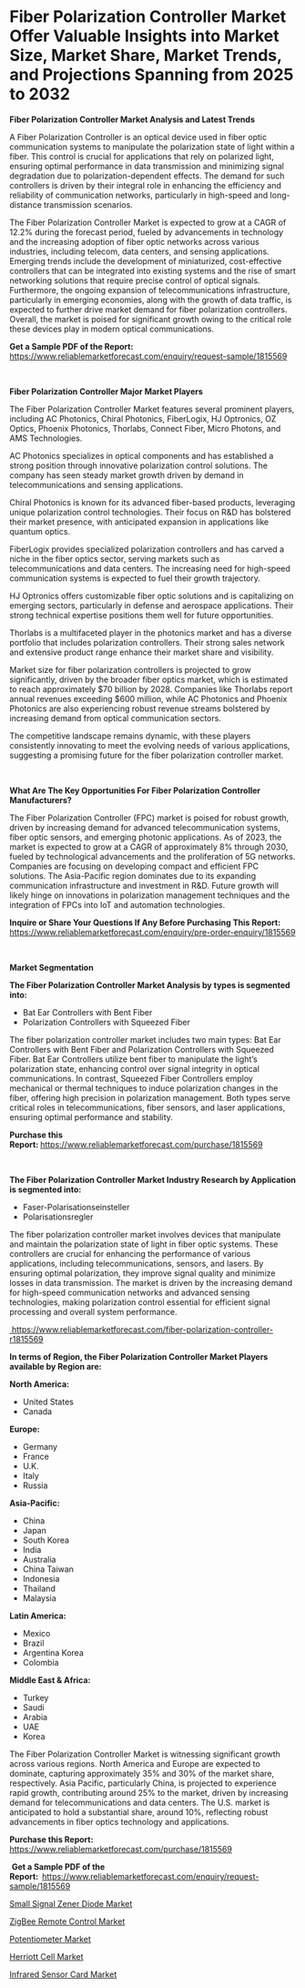<p><h1>Fiber Polarization Controller Market Offer Valuable Insights into Market Size, Market Share, Market Trends, and Projections Spanning from 2025 to 2032</h1></p><p><strong>Fiber Polarization Controller Market Analysis and Latest Trends</strong></p>
<p><p>A Fiber Polarization Controller is an optical device used in fiber optic communication systems to manipulate the polarization state of light within a fiber. This control is crucial for applications that rely on polarized light, ensuring optimal performance in data transmission and minimizing signal degradation due to polarization-dependent effects. The demand for such controllers is driven by their integral role in enhancing the efficiency and reliability of communication networks, particularly in high-speed and long-distance transmission scenarios.</p><p>The Fiber Polarization Controller Market is expected to grow at a CAGR of 12.2% during the forecast period, fueled by advancements in technology and the increasing adoption of fiber optic networks across various industries, including telecom, data centers, and sensing applications. Emerging trends include the development of miniaturized, cost-effective controllers that can be integrated into existing systems and the rise of smart networking solutions that require precise control of optical signals. Furthermore, the ongoing expansion of telecommunications infrastructure, particularly in emerging economies, along with the growth of data traffic, is expected to further drive market demand for fiber polarization controllers. Overall, the market is poised for significant growth owing to the critical role these devices play in modern optical communications.</p></p>
<p><strong>Get a Sample PDF of the Report:&nbsp;</strong> <a href="https://www.reliablemarketforecast.com/enquiry/request-sample/1815569?utm_campaign=1110&utm_medium=2&utm_source=Github&utm_content=ia&utm_term=06042025&utm_id=fiber-polarization-controller">https://www.reliablemarketforecast.com/enquiry/request-sample/1815569</a></p>
<p>&nbsp;</p>
<p><strong>Fiber Polarization Controller Major Market Players</strong></p>
<p><p>The Fiber Polarization Controller Market features several prominent players, including AC Photonics, Chiral Photonics, FiberLogix, HJ Optronics, OZ Optics, Phoenix Photonics, Thorlabs, Connect Fiber, Micro Photons, and AMS Technologies. </p><p>AC Photonics specializes in optical components and has established a strong position through innovative polarization control solutions. The company has seen steady market growth driven by demand in telecommunications and sensing applications.</p><p>Chiral Photonics is known for its advanced fiber-based products, leveraging unique polarization control technologies. Their focus on R&D has bolstered their market presence, with anticipated expansion in applications like quantum optics.</p><p>FiberLogix provides specialized polarization controllers and has carved a niche in the fiber optics sector, serving markets such as telecommunications and data centers. The increasing need for high-speed communication systems is expected to fuel their growth trajectory.</p><p>HJ Optronics offers customizable fiber optic solutions and is capitalizing on emerging sectors, particularly in defense and aerospace applications. Their strong technical expertise positions them well for future opportunities.</p><p>Thorlabs is a multifaceted player in the photonics market and has a diverse portfolio that includes polarization controllers. Their strong sales network and extensive product range enhance their market share and visibility.</p><p>Market size for fiber polarization controllers is projected to grow significantly, driven by the broader fiber optics market, which is estimated to reach approximately $70 billion by 2028. Companies like Thorlabs report annual revenues exceeding $600 million, while AC Photonics and Phoenix Photonics are also experiencing robust revenue streams bolstered by increasing demand from optical communication sectors.</p><p>The competitive landscape remains dynamic, with these players consistently innovating to meet the evolving needs of various applications, suggesting a promising future for the fiber polarization controller market.</p></p>
<p>&nbsp;</p>
<p><strong>What Are The Key Opportunities For Fiber Polarization Controller Manufacturers?</strong></p>
<p><p>The Fiber Polarization Controller (FPC) market is poised for robust growth, driven by increasing demand for advanced telecommunication systems, fiber optic sensors, and emerging photonic applications. As of 2023, the market is expected to grow at a CAGR of approximately 8% through 2030, fueled by technological advancements and the proliferation of 5G networks. Companies are focusing on developing compact and efficient FPC solutions. The Asia-Pacific region dominates due to its expanding communication infrastructure and investment in R&D. Future growth will likely hinge on innovations in polarization management techniques and the integration of FPCs into IoT and automation technologies.</p></p>
<p><strong>Inquire or Share Your Questions If Any Before Purchasing This Report:</strong> <a href="https://www.reliablemarketforecast.com/enquiry/pre-order-enquiry/1815569?utm_campaign=1110&utm_medium=2&utm_source=Github&utm_content=ia&utm_term=06042025&utm_id=fiber-polarization-controller">https://www.reliablemarketforecast.com/enquiry/pre-order-enquiry/1815569</a></p>
<p>&nbsp;</p>
<p><strong>Market Segmentation</strong></p>
<p><strong>The Fiber Polarization Controller Market Analysis by types is segmented into:</strong></p>
<p><ul><li>Bat Ear Controllers with Bent Fiber</li><li>Polarization Controllers with Squeezed Fiber</li></ul></p>
<p><p>The fiber polarization controller market includes two main types: Bat Ear Controllers with Bent Fiber and Polarization Controllers with Squeezed Fiber. Bat Ear Controllers utilize bent fiber to manipulate the light’s polarization state, enhancing control over signal integrity in optical communications. In contrast, Squeezed Fiber Controllers employ mechanical or thermal techniques to induce polarization changes in the fiber, offering high precision in polarization management. Both types serve critical roles in telecommunications, fiber sensors, and laser applications, ensuring optimal performance and stability.</p></p>
<p><strong>Purchase this Report:&nbsp;</strong><a href="https://www.reliablemarketforecast.com/purchase/1815569?utm_campaign=1110&utm_medium=2&utm_source=Github&utm_content=ia&utm_term=06042025&utm_id=fiber-polarization-controller">https://www.reliablemarketforecast.com/purchase/1815569</a></p>
<p>&nbsp;</p>
<p><strong>The Fiber Polarization Controller Market Industry Research by Application is segmented into:</strong></p>
<p><ul><li>Faser-Polarisationseinsteller</li><li>Polarisationsregler</li></ul></p>
<p><p>The fiber polarization controller market involves devices that manipulate and maintain the polarization state of light in fiber optic systems. These controllers are crucial for enhancing the performance of various applications, including telecommunications, sensors, and lasers. By ensuring optimal polarization, they improve signal quality and minimize losses in data transmission. The market is driven by the increasing demand for high-speed communication networks and advanced sensing technologies, making polarization control essential for efficient signal processing and overall system performance.</p></p>
<p><a href="https://www.reliablemarketforecast.com/fiber-polarization-controller-r1815569?utm_campaign=1110&utm_medium=2&utm_source=Github&utm_content=ia&utm_term=06042025&utm_id=fiber-polarization-controller">&nbsp;https://www.reliablemarketforecast.com/fiber-polarization-controller-r1815569</a></p>
<p><strong>In terms of Region, the Fiber Polarization Controller Market Players available by Region are:</strong></p>
<p>
    <p> <strong> North America: </strong>
        <ul>
            <li>United States</li>
            <li>Canada</li>
        </ul>
        </p> 
    <p> <strong> Europe: </strong>
        <ul>
            <li>Germany</li>
            <li>France</li>
            <li>U.K.</li>
            <li>Italy</li>
            <li>Russia</li>
        </ul>
        </p> 
    <p> <strong> Asia-Pacific: </strong>
        <ul>
            <li>China</li>
            <li>Japan</li>
            <li>South Korea</li>
            <li>India</li>
            <li>Australia</li>
            <li>China Taiwan</li>
            <li>Indonesia</li>
            <li>Thailand</li>
            <li>Malaysia</li>
        </ul>
        </p> 
    <p> <strong> Latin America: </strong>
        <ul>
            <li>Mexico</li>
            <li>Brazil</li>
            <li>Argentina Korea</li>
            <li>Colombia</li>
        </ul>
        </p> 
    <p> <strong> Middle East & Africa: </strong>
        <ul>
            <li>Turkey</li>
            <li>Saudi</li>
            <li>Arabia</li>
            <li>UAE</li>
            <li>Korea</li>
        </ul>
    </p>
    </p>
<p><p>The Fiber Polarization Controller Market is witnessing significant growth across various regions. North America and Europe are expected to dominate, capturing approximately 35% and 30% of the market share, respectively. Asia Pacific, particularly China, is projected to experience rapid growth, contributing around 25% to the market, driven by increasing demand for telecommunications and data centers. The U.S. market is anticipated to hold a substantial share, around 10%, reflecting robust advancements in fiber optics technology and applications.</p></p>
<p><strong>Purchase this Report: </strong><a href="https://www.reliablemarketforecast.com/purchase/1815569?utm_campaign=1110&utm_medium=2&utm_source=Github&utm_content=ia&utm_term=06042025&utm_id=fiber-polarization-controller">https://www.reliablemarketforecast.com/purchase/1815569</a></p>
<p>&nbsp;<strong>Get a Sample PDF of the Report:&nbsp;&nbsp;</strong><a href="https://www.reliablemarketforecast.com/enquiry/request-sample/1815569?utm_campaign=1110&utm_medium=2&utm_source=Github&utm_content=ia&utm_term=06042025&utm_id=fiber-polarization-controller">https://www.reliablemarketforecast.com/enquiry/request-sample/1815569</a></p>
<p><strong></strong></p>
<p><p><a href="https://github.com/goreabeeran/Market-Research-Report-List-1/blob/main/small-signal-zener-diode-market.md?utm_campaign=1110&utm_medium=2&utm_source=Github&utm_content=ia&utm_term=06042025&utm_id=fiber-polarization-controller">Small Signal Zener Diode Market</a></p><p><a href="https://github.com/siriyagayo/Market-Research-Report-List-1/blob/main/zigbee-remote-control-market.md?utm_campaign=1110&utm_medium=2&utm_source=Github&utm_content=ia&utm_term=06042025&utm_id=fiber-polarization-controller">ZigBee Remote Control Market</a></p><p><a href="https://github.com/romeoacuffap/Market-Research-Report-List-1/blob/main/potentiometer-market.md?utm_campaign=1110&utm_medium=2&utm_source=Github&utm_content=ia&utm_term=06042025&utm_id=fiber-polarization-controller">Potentiometer Market</a></p><p><a href="https://github.com/klinzenisaa/Market-Research-Report-List-1/blob/main/herriott-cell-market.md?utm_campaign=1110&utm_medium=2&utm_source=Github&utm_content=ia&utm_term=06042025&utm_id=fiber-polarization-controller">Herriott Cell Market</a></p><p><a href="https://github.com/prumrupear/Market-Research-Report-List-1/blob/main/infrared-sensor-card-market.md?utm_campaign=1110&utm_medium=2&utm_source=Github&utm_content=ia&utm_term=06042025&utm_id=fiber-polarization-controller">Infrared Sensor Card Market</a></p></p>